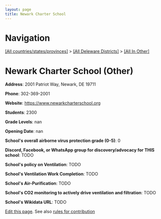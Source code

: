 ```yaml
---
layout: page
title: Newark Charter School
---
```

# Navigation

[[All countries/states/provinces]](../../..) > [[All Deleware Districts]](../..) > [[All In Other]](..)

# Newark Charter School (Other)

**Address**: 2001 Patriot Way, Newark, DE 19711

**Phone**: 302-369-2001

**Website**: <https://www.newarkcharterschool.org>

**Students**: 2300

**Grade Levels**: nan

**Opening Date**: nan

**School's overall airborne virus protection grade (0-5)**: 0

**Discord, Facebook, or WhatsApp group for discovery/advocacy for THIS school**: TODO

**School's policy on Ventilation**: TODO

**School's Ventilation Work Completion**: TODO

**School's Air-Purification**: TODO

**School's CO2 monitoring to actively drive ventilation and filtration**: TODO

**School's Wikidata URL**: TODO


[Edit this page](https://github.com/ventilate-schools/DE/edit/main/./Other/Newark_Charter_School.md). See also [rules for contribution](../../../contribution-rules/)